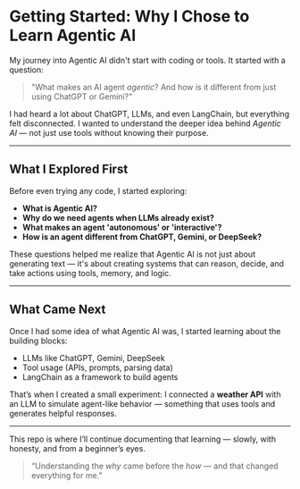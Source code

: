 #  Getting Started: Why I Chose to Learn Agentic AI

My journey into Agentic AI didn't start with coding or tools. It started with a question:

> "What makes an AI agent *agentic*? And how is it different from just using ChatGPT or Gemini?"

I had heard a lot about ChatGPT, LLMs, and even LangChain, but everything felt disconnected. I wanted to understand the deeper idea behind *Agentic AI* — not just use tools without knowing their purpose.

---

##  What I Explored First

Before even trying any code, I started exploring:

- **What is Agentic AI?**
- **Why do we need agents when LLMs already exist?**
- **What makes an agent 'autonomous' or 'interactive'?**
- **How is an agent different from ChatGPT, Gemini, or DeepSeek?**

These questions helped me realize that Agentic AI is not just about generating text — it's about creating systems that can reason, decide, and take actions using tools, memory, and logic.

---

##  What Came Next

Once I had some idea of what Agentic AI was, I started learning about the building blocks:
- LLMs like ChatGPT, Gemini, DeepSeek
- Tool usage (APIs, prompts, parsing data)
- LangChain as a framework to build agents

That’s when I created a small experiment: I connected a **weather API** with an LLM to simulate agent-like behavior — something that uses tools and generates helpful responses.

---

This repo is where I’ll continue documenting that learning — slowly, with honesty, and from a beginner’s eyes.

> “Understanding the *why* came before the *how* — and that changed everything for me.”
